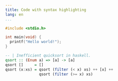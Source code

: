 ```yaml
---
title: Code with syntax highlighting
lang: en
...
```


``` c {.number-lines}
#include <stdio.h>

int main(void) {
  printf("Hello world!");
}
```

``` haskell {.number-lines}
-- | Inefficient quicksort in haskell.
qsort :: (Enum a) => [a] -> [a]
qsort []     = []
qsort (x:xs) = qsort (filter (< x) xs) ++ [x] ++
               qsort (filter (>= x) xs)
```
